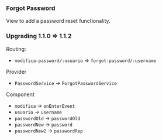 ### Forgot Password

View to add a password reset functionality.

### Upgrading 1.1.0 => 1.1.2

Routing:

-   `modifica-password/:usuario` => `forgot-password/:username` <br>

Provider

-   `PasswordService` -> `ForgotPasswordService` <br>

Component

-   `modifica` -> `onEnterEvent`
-   `usuario` -> `username`
-   `passwordOld` -> `passwordOld`
-   `passwordNew` -> `password`
-   `passwordNew2` -> `passwordRep`
